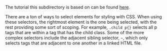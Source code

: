 The tutorial this subdirectory is based on can be found [here](https://www.digitalocean.com/community/tutorials/how-to-use-relationships-to-select-html-elements-with-css).

There are a ton of ways to select elements for styling with CSS. When using these selectors, the rightmost element is the one being selected, with the rest providing some sort of scoping. For example, `.child p{}` selects all p tags that are within a tag that has the child class. Some of the more complex selectors include the adjacent sibling selector, `~`, which only selects tags that are adjacent to one another in a linked HTML file.